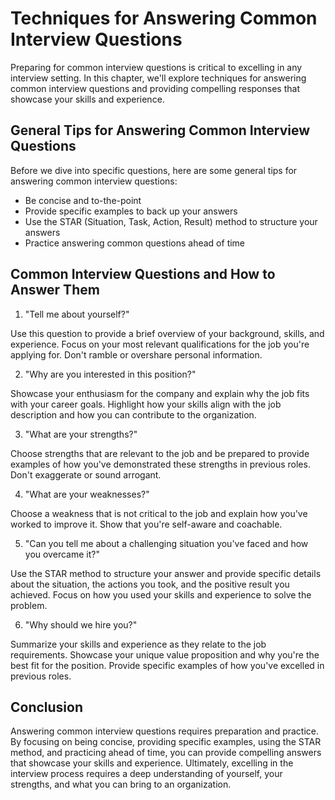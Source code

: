Techniques for Answering Common Interview Questions
====================================================================================================

Preparing for common interview questions is critical to excelling in any interview setting. In this chapter, we'll explore techniques for answering common interview questions and providing compelling responses that showcase your skills and experience.

General Tips for Answering Common Interview Questions
-----------------------------------------------------

Before we dive into specific questions, here are some general tips for answering common interview questions:

* Be concise and to-the-point
* Provide specific examples to back up your answers
* Use the STAR (Situation, Task, Action, Result) method to structure your answers
* Practice answering common questions ahead of time

Common Interview Questions and How to Answer Them
-------------------------------------------------

1. "Tell me about yourself?"

Use this question to provide a brief overview of your background, skills, and experience. Focus on your most relevant qualifications for the job you're applying for. Don't ramble or overshare personal information.

2. "Why are you interested in this position?"

Showcase your enthusiasm for the company and explain why the job fits with your career goals. Highlight how your skills align with the job description and how you can contribute to the organization.

3. "What are your strengths?"

Choose strengths that are relevant to the job and be prepared to provide examples of how you've demonstrated these strengths in previous roles. Don't exaggerate or sound arrogant.

4. "What are your weaknesses?"

Choose a weakness that is not critical to the job and explain how you've worked to improve it. Show that you're self-aware and coachable.

5. "Can you tell me about a challenging situation you've faced and how you overcame it?"

Use the STAR method to structure your answer and provide specific details about the situation, the actions you took, and the positive result you achieved. Focus on how you used your skills and experience to solve the problem.

6. "Why should we hire you?"

Summarize your skills and experience as they relate to the job requirements. Showcase your unique value proposition and why you're the best fit for the position. Provide specific examples of how you've excelled in previous roles.

Conclusion
----------

Answering common interview questions requires preparation and practice. By focusing on being concise, providing specific examples, using the STAR method, and practicing ahead of time, you can provide compelling answers that showcase your skills and experience. Ultimately, excelling in the interview process requires a deep understanding of yourself, your strengths, and what you can bring to an organization.
